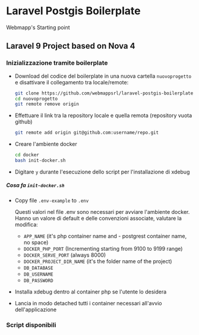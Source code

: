 # Laravel Postgis Boilerplate

Webmapp's Starting point

## Laravel 9 Project based on Nova 4

### Inizializzazione tramite boilerplate

- Download del codice del boilerplate in una nuova cartella `nuovoprogetto` e disattivare il collegamento tra locale/remote:
  ```sh
  git clone https://github.com/webmappsrl/laravel-postgis-boilerplate.git nuovoprogetto
  cd nuovoprogetto
  git remote remove origin
  ```
- Effettuare il link tra la repository locale e quella remota (repository vuota github)

  ```sh
  git remote add origin git@github.com:username/repo.git
  ```

- Creare l'ambiente docker
  ```sh
  cd docker
  bash init-docker.sh
  ```
- Digitare `y` durante l'esecuzione dello script per l'installazione di xdebug

##### Cosa fa `init-docker.sh`
- Copy file `.env-example` to `.env`

  Questi valori nel file .env sono necessari per avviare l'ambiente docker. Hanno un valore di default e delle convenzioni associate, valutare la modifica:

  - `APP_NAME` (it's php container name and - postgrest container name, no space)
  - `DOCKER_PHP_PORT` (Incrementing starting from 9100 to 9199 range)
  - `DOCKER_SERVE_PORT` (always 8000)
  - `DOCKER_PROJECT_DIR_NAME` (it's the folder name of the project)
  - `DB_DATABASE`
  - `DB_USERNAME`
  - `DB_PASSWORD`

- Installa xdebug dentro al container php se l'utente lo desidera

- Lancia in modo detached tutti i container necessari all'avvio dell'applicazione

### Script disponibili
